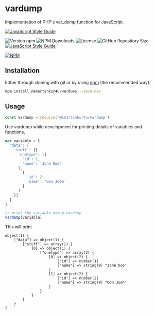 # vardump
Implementation of PHP's var_dump function for JavaScript.

[![JavaScript Style Guide](https://cdn.rawgit.com/standard/standard/master/badge.svg)](https://github.com/standard/standard)

![Version npm](https://img.shields.io/npm/v/@smartankur4u/vardump.svg?style=for-the-badge)
![NPM Downloads](https://img.shields.io/npm/dt/@smartankur4u/vardump.svg?style=for-the-badge)
![License](https://img.shields.io/npm/l/@smartankur4u/vardump.svg?style=for-the-badge)
![GitHub Repository Size](https://img.shields.io/github/repo-size/smartankur4u/vardump.svg?style=for-the-badge)
[![JavaScript Style Guide](https://img.shields.io/badge/code_style-standard-brightgreen.svg?style=for-the-badge)](https://standardjs.com)

[![NPM](https://nodei.co/npm/@smartankur4u/vardump.png?downloads=true&downloadRank=true)](https://nodei.co/npm/@smartankur4u/vardump/)


## Installation

Either through cloning with git or by using [npm](http://npmjs.org) (the recommended way):

```bash
npm install @smartankur4u/vardump --save-dev
```


## Usage

```js
const vardump = require('@smartankur4u/vardump')

```

Use vardump while development for printing details of variables and functions.

```js
var variable = {
  'data': {
    'stuff': [{
      'onetype': [{
        'id': 1,
        'name': 'John Doe'
      },
        {
          'id': 2,
          'name': 'Don Joeh'
        }
      ]
    }]
  }
}

// print the variable using vardump
vardump(variable)
```
This will print 

```
object(1) {
    ["data"] => object(1) {
        ["stuff"] => array(1) {
            [0] => object(1) {
                ["onetype"] => array(2) {
                    [0] => object(2) {
                        ["id"] => number(1)
                        ["name"] => string(8) "John Doe"
                    }
                    [1] => object(2) {
                        ["id"] => number(2)
                        ["name"] => string(8) "Don Joeh"
                    }
                }
            }
        }
    }
}

```
